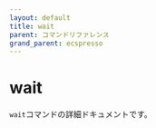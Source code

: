 ```yaml
---
layout: default
title: wait
parent: コマンドリファレンス
grand_parent: ecspresso
---
```


# wait

`wait`コマンドの詳細ドキュメントです。
